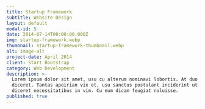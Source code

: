 ```yaml
---
title: Startup Framework
subtitle: Website Design
layout: default
modal-id: 5
date: 2014-07-14T00:00:00.000Z
img: startup-framework.webp
thumbnail: startup-framework-thumbnail.webp
alt: image-alt
project-date: April 2014
client: Start Bootstrap
category: Web Development
description: >-
  Lorem ipsum dolor sit amet, usu cu alterum nominavi lobortis. At duo novum
  diceret. Tantas apeirian vix et, usu sanctus postulant inciderint ut, populo
  diceret necessitatibus in vim. Cu eum dicam feugiat noluisse.
published: true
---
```

